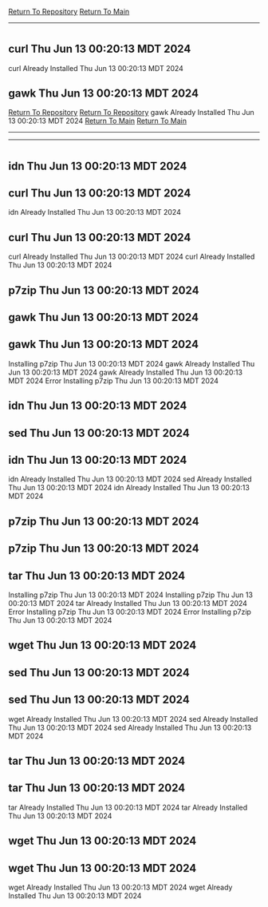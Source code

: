[Return To Repository](https://github.com/DigitalWarrior/piholeparser/)
[Return To Main](https://github.com/DigitalWarrior/piholeparser/blob/master/RecentRunLogs/Mainlog.md)
____________________________________
# 
## curl Thu Jun 13 00:20:13 MDT 2024
curl Already Installed Thu Jun 13 00:20:13 MDT 2024
## gawk Thu Jun 13 00:20:13 MDT 2024
[Return To Repository](https://github.com/DigitalWarrior/piholeparser/)
[Return To Repository](https://github.com/DigitalWarrior/piholeparser/)
gawk Already Installed Thu Jun 13 00:20:13 MDT 2024
[Return To Main](https://github.com/DigitalWarrior/piholeparser/blob/master/RecentRunLogs/Mainlog.md)
[Return To Main](https://github.com/DigitalWarrior/piholeparser/blob/master/RecentRunLogs/Mainlog.md)
____________________________________
____________________________________
# 
# 
## idn Thu Jun 13 00:20:13 MDT 2024
## curl Thu Jun 13 00:20:13 MDT 2024
idn Already Installed Thu Jun 13 00:20:13 MDT 2024
## curl Thu Jun 13 00:20:13 MDT 2024
curl Already Installed Thu Jun 13 00:20:13 MDT 2024
curl Already Installed Thu Jun 13 00:20:13 MDT 2024
## p7zip Thu Jun 13 00:20:13 MDT 2024
## gawk Thu Jun 13 00:20:13 MDT 2024
## gawk Thu Jun 13 00:20:13 MDT 2024
Installing p7zip Thu Jun 13 00:20:13 MDT 2024
gawk Already Installed Thu Jun 13 00:20:13 MDT 2024
gawk Already Installed Thu Jun 13 00:20:13 MDT 2024
Error Installing p7zip Thu Jun 13 00:20:13 MDT 2024
## idn Thu Jun 13 00:20:13 MDT 2024
## sed Thu Jun 13 00:20:13 MDT 2024
## idn Thu Jun 13 00:20:13 MDT 2024
idn Already Installed Thu Jun 13 00:20:13 MDT 2024
sed Already Installed Thu Jun 13 00:20:13 MDT 2024
idn Already Installed Thu Jun 13 00:20:13 MDT 2024
## p7zip Thu Jun 13 00:20:13 MDT 2024
## p7zip Thu Jun 13 00:20:13 MDT 2024
## tar Thu Jun 13 00:20:13 MDT 2024
Installing p7zip Thu Jun 13 00:20:13 MDT 2024
Installing p7zip Thu Jun 13 00:20:13 MDT 2024
tar Already Installed Thu Jun 13 00:20:13 MDT 2024
Error Installing p7zip Thu Jun 13 00:20:13 MDT 2024
Error Installing p7zip Thu Jun 13 00:20:13 MDT 2024
## wget Thu Jun 13 00:20:13 MDT 2024
## sed Thu Jun 13 00:20:13 MDT 2024
## sed Thu Jun 13 00:20:13 MDT 2024
wget Already Installed Thu Jun 13 00:20:13 MDT 2024
sed Already Installed Thu Jun 13 00:20:13 MDT 2024
sed Already Installed Thu Jun 13 00:20:13 MDT 2024
## tar Thu Jun 13 00:20:13 MDT 2024
## tar Thu Jun 13 00:20:13 MDT 2024
tar Already Installed Thu Jun 13 00:20:13 MDT 2024
tar Already Installed Thu Jun 13 00:20:13 MDT 2024
## wget Thu Jun 13 00:20:13 MDT 2024
## wget Thu Jun 13 00:20:13 MDT 2024
wget Already Installed Thu Jun 13 00:20:13 MDT 2024
wget Already Installed Thu Jun 13 00:20:13 MDT 2024
